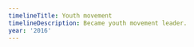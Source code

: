 ```yaml
---
timelineTitle: Youth movement
timelineDescription: Became youth movement leader.
year: '2016'
---
```


